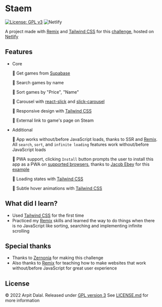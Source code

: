 # Staem
[![License: GPL v3](https://img.shields.io/badge/License-GPLv3-blue.svg)](https://www.gnu.org/licenses/gpl-3.0) ![Netlify](https://img.shields.io/netlify/ed5bab3c-aadb-4978-8fac-c543d25a7dae)

A project made with [Remix](https://github.com/remix-run/remix) and [Tailwind CSS](https://github.com/tailwindlabs/tailwindcss) for this [challenge](https://blog.zernonia.com/i-design-you-build-frontend-challenge-4-supabase-version), hosted on [Netlify](https://netlify.com)

## Features

- Core
  
  🎯 Get games from [Supabase](https://github.com/supabase/supabase)

  🎯 Search games by name
  
  🎯 Sort games by "Price", "Name"
  
  🎯 Carousel with [react-slick](https://github.com/akiran/react-slick) and [slick-carousel](https://github.com/kenwheeler/slick)
  
  🎯 Responsive design with [Tailwind CSS](https://github.com/tailwindlabs/tailwindcss)
  
  🎯 External link to game's page on Steam
  
- Additional
  
  🎯 App works without/before JavaScript loads, thanks to SSR and [Remix](https://github.com/remix-run/remix). All `search`, `sort`, and `infinite loading` features work without/before JavaScript loads
  
  🎯 PWA support, clicking `Install` button prompts the user to install this app as a PWA on [supported browsers](https://developer.mozilla.org/en-US/docs/Web/API/BeforeInstallPromptEvent#browser_compatibility), thanks to [Jacob Ebey](https://github.com/jacob-ebey) for this [example](https://github.com/jacob-ebey/remix-pwa)
  
  🎯 Loading states with [Tailwind CSS](https://github.com/tailwindlabs/tailwindcss)
  
  🎯 Subtle hover animations with [Tailwind CSS](https://github.com/tailwindlabs/tailwindcss)

## What did I learn?

- Used [Tailwind CSS](https://github.com/tailwindlabs/tailwindcss) for the first time
- Practiced my [Remix](https://github.com/remix-run/remix) skills and learned the way to do things when there is no JavaScript like sorting, searching and implementing infinite scrolling

## Special thanks

- Thanks to [Zernonia](https://github.com/zernonia) for making this challenge
- Also thanks to [Remix](https://github.com/remix-run/remix) for teaching how to make websites that work without/before JavaScript for great user experience

## License

© 2022 Arpit Dalal. Released under [GPL version 3](http://www.gnu.org/licenses/gpl-3.0-standalone.html)
See [LICENSE.md](./LICENSE.md) for more information
